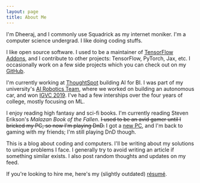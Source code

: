 ```yaml
---
layout: page
title: About Me
---
```


I'm Dheeraj, and I commonly use Squadrick as my internet moniker. I'm a computer science undergrad. I like doing coding stuffs.

I like open source software. I used to be a  maintainer of [TensorFlow Addons](https://github.com/tensorflow/addons/), and I contribute to other projects: TensorFlow, PyTorch, Jax, etc. I occasionally work on a few side projects which you can check out on my [GitHub](https://github.com/Squadrick).

I'm currently working at [ThoughtSpot](https://www.thoughtspot.com/) building AI for BI. I was part of my university's [AI Robotics Team](http://projectmanas.in), where we worked on building an autonomous car, and won [IGVC 2019](http://www.igvc.org/). I've had a few interships over the four years of college, mostly focusing on ML.

I enjoy reading high fantasy and sci-fi books. I'm currently reading Steven Erikson's *Malazan Book of the Fallen*. ~~I used to be an avid gamer until I bricked my PC, so now I'm playing DnD.~~ I got a [new PC](https://squadrick.dev/journal/new-pc.html), and I'm back to gaming with my friends; I'm still playing DnD though. 

This is a blog about coding and computers. I'll be writing about my solutions to unique problems I face. I generally try to avoid writing an article if something similar exists. I also post random thoughts and updates on my feed.

If you're looking to hire me, here's my (slightly outdated) [résumé](https://squadrick.github.io/resume).
